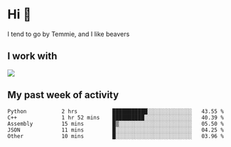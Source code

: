 <h1 align="left">Hi 👋</h1>

<p>I tend to go by Temmie, and I like beavers</p>

<h2 align="left">I work with</h2>

<div align=left>
  <img src="https://skillicons.dev/icons?i=py,godot,javascript,css,html,linux,git,blender,bash,vscode,&theme=dark">
</div>


<h2 align="left">My past week of activity</h2>

<!--START_SECTION:waka-->

```text
Python           2 hrs           ███████████░░░░░░░░░░░░░░   43.55 %
C++              1 hr 52 mins    ██████████░░░░░░░░░░░░░░░   40.39 %
Assembly         15 mins         █▒░░░░░░░░░░░░░░░░░░░░░░░   05.50 %
JSON             11 mins         █░░░░░░░░░░░░░░░░░░░░░░░░   04.25 %
Other            10 mins         █░░░░░░░░░░░░░░░░░░░░░░░░   03.96 %
```

<!--END_SECTION:waka-->
